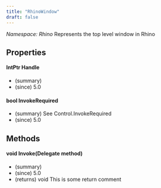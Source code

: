 ```yaml
---
title: "RhinoWindow"
draft: false
---
```


*Namespace: Rhino*
 Represents the top level window in Rhino 
## Properties
#### IntPtr Handle
- (summary) 
- (since) 5.0
#### bool InvokeRequired
- (summary)  See Control.InvokeRequired 
- (since) 5.0
## Methods
#### void Invoke(Delegate method)
- (summary) 
- (since) 5.0
- (returns) void This is some return comment
